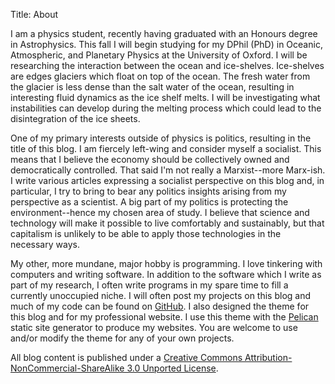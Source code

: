 Title: About

I am a physics student, recently having graduated with an Honours degree in
Astrophysics. This fall I will begin studying for my DPhil (PhD) in Oceanic,
Atmospheric, and Planetary Physics at the University of Oxford. I will be
researching the interaction between the ocean and ice-shelves. Ice-shelves are
edges glaciers which float on top of the ocean. The fresh water from the glacier
is less dense than the salt water of the ocean, resulting in interesting fluid
dynamics as the ice shelf melts. I will be investigating what instabilities can
develop during the melting process which could lead to the disintegration of
the ice sheets.

One of my primary interests outside of physics is politics, resulting in the
title of this blog. I am
fiercely left-wing and consider myself a socialist. This means that I believe
the economy should be collectively owned and democratically controlled. That
said I'm not really a Marxist--more Marx-ish. I write
various articles expressing a socialist perspective on this blog and, in
particular, I try to bring to bear any politics insights arising from my
perspective as a scientist. A big part of my politics is protecting the
environment--hence
my chosen area of study. I believe that science and technology will make it
possible to live comfortably and sustainably, but that capitalism is unlikely
to be able to apply those technologies in the necessary ways.

My other, more mundane, major hobby is programming. I love tinkering with
computers and writing software. In addition to the software which I write as
part of my research, I often write programs in my spare time to fill a currently
unoccupied niche. I will often post my projects on this blog and much of my
code can be found on [GitHub](https://github.com/cmacmackin). I also designed
the theme for this blog and for my professional website. I use this theme with
the [Pelican](http://blog.getpelican.com/) static site generator to produce my
websites. You are welcome to use and/or modify the theme for any of your own
projects.

All blog content is published under a [Creative Commons Attribution-NonCommercial-ShareAlike 3.0 Unported License](http://creativecommons.org/licenses/by-nc-sa/3.0/deed.en_GB).
